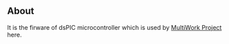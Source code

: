 <h2>
</a>About</h2>
It is the firware of dsPIC microcontroller which is used by <a href="https://github.com/dragondgold/MultiWork">MultiWork Project</a> here.